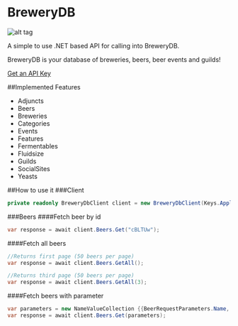 # BreweryDB
![alt tag](http://www.brewerydb.com/img/badge.png)

A simple to use .NET based API for calling into BreweryDB. 

BreweryDB is your database of breweries, beers, beer events and guilds! 

[Get an API Key](http://www.brewerydb.com/)

##Implemented Features
* Adjuncts
* Beers
* Breweries
* Categories
* Events
* Features
* Fermentables
* Fluidsize
* Guilds
* SocialSites
* Yeasts

##How to use it
###Client
```c#
private readonly BreweryDbClient client = new BreweryDbClient(Keys.ApplicationKey);
```
###Beers
####Fetch beer by id
```c#
var response = await client.Beers.Get("cBLTUw");
```

####Fetch all beers
```c#
//Returns first page (50 beers per page)
var response = await client.Beers.GetAll();

//Returns third page (50 beers per page)
var response = await client.Beers.GetAll(3);
```

####Fetch beers with parameter
```c#
var parameters = new NameValueCollection {{BeerRequestParameters.Name, "duvel single"}};
var response = await client.Beers.Get(parameters);
```


